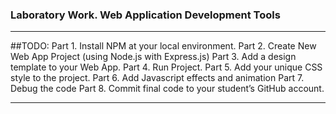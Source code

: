 ### Laboratory Work. Web Application Development Tools
 --------------------------------
##TODO:
Part 1. Install NPM at your local environment.
Part 2. Create New Web App Project (using Node.js with Express.js)
Part 3. Add a design template to your Web App.
Part 4. Run Project.
Part 5. Add your unique CSS style to the project.
Part 6. Add Javascript effects and animation
Part 7. Debug the code
Part 8. Commit final code to your student’s GitHub account.

 --------------------------------
